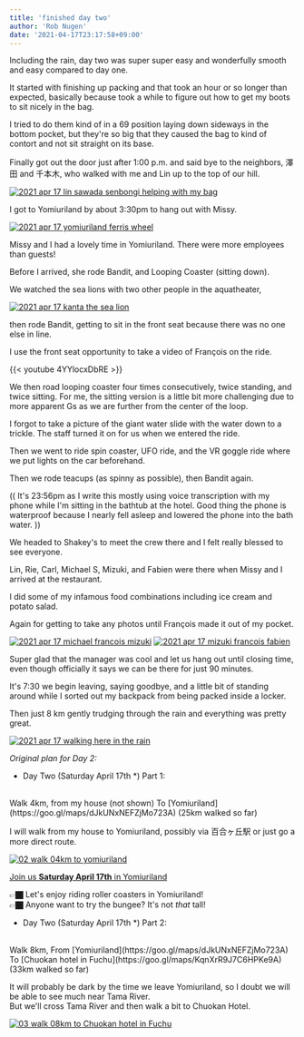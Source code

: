 ```yaml
---
title: 'finished day two'
author: 'Rob Nugen'
date: '2021-04-17T23:17:58+09:00'
---
```


Including the rain, day two was super super easy and wonderfully smooth and easy compared to day one.

It started with finishing up packing and that took an hour or so longer than expected, basically because took a while to figure out how to get my boots to sit nicely in the bag.

I tried to do them kind of in a 69 position laying down sideways in the bottom pocket, but they're so big that they caused the bag to kind of contort and not sit straight on its base.

Finally got out the door just after 1:00 p.m. and said bye to the neighbors, 澤田 and 千本木, who walked with me and Lin up to the top of our hill.

[![2021 apr 17 lin sawada senbongi helping with my bag](//b.robnugen.com/quests/walk-to-niigata/2021/en_route/day-02/thumbs/2021_apr_17_lin_sawada_senbongi_helping_with_my_bag.jpeg)](//b.robnugen.com/quests/walk-to-niigata/2021/en_route/day-02/2021_apr_17_lin_sawada_senbongi_helping_with_my_bag.jpeg)

I got to Yomiuriland by about 3:30pm to hang out with Missy.


[![2021 apr 17 yomiuriland ferris wheel](//b.robnugen.com/quests/walk-to-niigata/2021/en_route/day-02/thumbs/2021_apr_17_yomiuriland_ferris_wheel.jpeg)](//b.robnugen.com/quests/walk-to-niigata/2021/en_route/day-02/2021_apr_17_yomiuriland_ferris_wheel.jpeg)

Missy and I had a lovely time in Yomiuriland.  There were more employees than guests!

Before I arrived, she rode Bandit, and Looping Coaster (sitting down).

We watched the sea lions with two other people in the aquatheater,

[![2021 apr 17 kanta the sea lion](//b.robnugen.com/quests/walk-to-niigata/2021/en_route/day-02/thumbs/2021_apr_17_kanta_the_sea_lion.jpeg)](//b.robnugen.com/quests/walk-to-niigata/2021/en_route/day-02/2021_apr_17_kanta_the_sea_lion.jpeg)

then rode Bandit, getting to sit in the front seat because there was no one else in line.

I use the front seat opportunity to take a video of François on the ride.

{{< youtube 4YYlocxDbRE >}}

We then road looping coaster four times consecutively, twice standing, and twice sitting. For me, the sitting version is a little bit more challenging due to more apparent Gs as we are further from the center of the loop.

I forgot to take a picture of the giant water slide with the water down to a trickle. The staff turned it on for us when we entered the ride.

Then we went to ride spin coaster, UFO ride, and the VR goggle ride where we put lights on the car beforehand.

Then we rode teacups (as spinny as possible), then Bandit again.

(( It's 23:56pm as I write this mostly using voice transcription with my phone while I'm sitting in the bathtub at the hotel. Good thing the phone is waterproof because I nearly fell asleep and lowered the phone into the bath water. ))

We headed to Shakey's to meet the crew there and I felt really blessed to see everyone.

Lin, Rie, Carl, Michael S, Mizuki, and Fabien were there when Missy and I arrived at the restaurant.

I did some of my infamous food combinations including ice cream and potato salad.

Again for getting to take any photos until François made it out of my pocket.


[![2021 apr 17 michael francois mizuki](//b.robnugen.com/quests/walk-to-niigata/2021/en_route/day-02/thumbs/2021_apr_17_michael_francois_mizuki.jpeg)](//b.robnugen.com/quests/walk-to-niigata/2021/en_route/day-02/2021_apr_17_michael_francois_mizuki.jpeg)
[![2021 apr 17 mizuki francois fabien](//b.robnugen.com/quests/walk-to-niigata/2021/en_route/day-02/thumbs/2021_apr_17_mizuki_francois_fabien.jpeg)](//b.robnugen.com/quests/walk-to-niigata/2021/en_route/day-02/2021_apr_17_mizuki_francois_fabien.jpeg)

Super glad that the manager was cool and let us hang out until closing time, even though officially it says we can be there for just 90 minutes.

It's 7:30 we begin leaving, saying goodbye, and a little bit of standing around while I sorted out my backpack from being packed inside a locker.

Then just 8 km gently trudging through the rain and everything was pretty great.

[![2021 apr 17 walking here in the rain](//b.robnugen.com/quests/walk-to-niigata/2021/en_route/day-02/thumbs/2021_apr_17_walking_here_in_the_rain.jpeg)](//b.robnugen.com/quests/walk-to-niigata/2021/en_route/day-02/2021_apr_17_walking_here_in_the_rain.jpeg)

*Original plan for Day 2:*

<!-- 25 March 2021: WALK SEGMENT SEPARATOR  ===========  TO HELP ME SEE AND EDIT SEGMENT DETAILS -->
<div class="walk-segment">

* Day <span class="day_source">Two</span>
(<span class="day_date">Saturday April 17th</span> *)
Part 1:
<br>
Walk <span class="km_source">4</span>km,
from my house (not shown)
To [Yomiuriland](https://goo.gl/maps/dJkUNxNEFZjMo723A)
(<span class="km_total">25</span>km walked so far)

I will walk from my house to Yomiuriland, possibly via 百合ヶ丘駅 or just go a more direct route.

[![02 walk 04km to yomiuriland](//b.robnugen.com/quests/walk-to-niigata/2021/route_plans/thumbs/2021_mar_15_yurigaoka_to_yomiuriland.png)](https://goo.gl/maps/5LVCq4b3AAPK4ULo7)

[Join us **Saturday April 17th**
in Yomiuriland](/events/2021/04/17start-walking-to-niigata-kickoff-party/)

👉🏿 Let's enjoy riding roller coasters in Yomiuriland!
<br>👉🏿 Anyone want to try the bungee?  It's not *that* tall!

</div>
<!-- 25 March 2021: WALK SEGMENT SEPARATOR  ===========  TO HELP ME SEE AND EDIT SEGMENT DETAILS -->
<div class="walk-segment">

* Day <span class="day_source">Two</span>
(<span class="day_date">Saturday April 17th</span> *)
Part 2:
<br>
Walk <span class="km_source">8</span>km,
From [Yomiuriland](https://goo.gl/maps/dJkUNxNEFZjMo723A)
To [Chuokan hotel in Fuchu](https://goo.gl/maps/KqnXrR9J7C6HPKe9A)
(<span class="km_total">33</span>km walked so far)

It will probably be dark by the time we leave Yomiuriland,
so I doubt we will be able to see much near Tama River.  
But we'll cross Tama River and then walk a bit to Chuokan Hotel.

[![03 walk 08km to Chuokan hotel in Fuchu](//b.robnugen.com/quests/walk-to-niigata/2021/route_plans/thumbs/2021_mar_07_yomiuriland_to_chuokan_hotel.png)](https://goo.gl/maps/bWkSxvfpEYupLuzX6)

</div>
